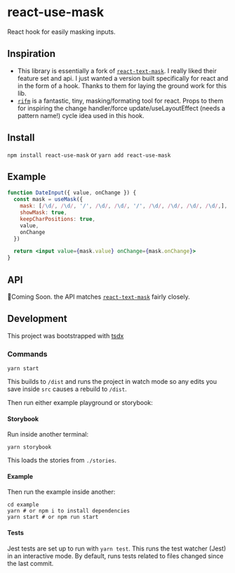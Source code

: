 # react-use-mask

React hook for easily masking inputs.

## Inspiration

- This library is essentially a fork of [`react-text-mask`](https://github.com/text-mask/text-mask/tree/master/react#readme). I really liked their feature set and api. I just wanted a version built specifically for react and in the form of a hook. Thanks to them for laying the ground work for this lib.
- [`rifm`](https://github.com/realadvisor/rifm) is a fantastic, tiny, masking/formating tool for react. Props to them for inspiring the change handler/force update/useLayoutEffect (needs a pattern name!) cycle idea used in this hook.

## Install

`npm install react-use-mask`
or
`yarn add react-use-mask`

## Example

```jsx
function DateInput({ value, onChange }) {
  const mask = useMask({
    mask: [/\d/, /\d/, '/', /\d/, /\d/, '/', /\d/, /\d/, /\d/, /\d/,],
    showMask: true,
    keepCharPositions: true,
    value,
    onChange
  })

  return <input value={mask.value} onChange={mask.onChange}>
}
```

## API

🚧Coming Soon. the API matches [`react-text-mask`](https://github.com/text-mask/text-mask/tree/master/react#readme) fairly closely.

## Development

This project was bootstrapped with [tsdx](https://github.com/jaredpalmer/tsdx)

### Commands

```
yarn start
```

This builds to `/dist` and runs the project in watch mode so any edits you save inside `src` causes a rebuild to `/dist`.

Then run either example playground or storybook:

#### Storybook

Run inside another terminal:

```
yarn storybook
```

This loads the stories from `./stories`.

#### Example

Then run the example inside another:

```
cd example
yarn # or npm i to install dependencies
yarn start # or npm run start
```

#### Tests

Jest tests are set up to run with `yarn test`. This runs the test watcher (Jest) in an interactive mode. By default, runs tests related to files changed since the last commit.
